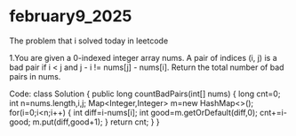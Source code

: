 # february9_2025
The problem that i solved today in leetcode

1.You are given a 0-indexed integer array nums. A pair of indices (i, j) is a bad pair if i < j and j - i != nums[j] - nums[i]. Return the total number of bad pairs in nums.

Code:
class Solution {
    public long countBadPairs(int[] nums) {
        long cnt=0;
        int n=nums.length,i,j;
        Map<Integer,Integer> m=new HashMap<>();
        for(i=0;i<n;i++)
        {
            int diff=i-nums[i];
            int good=m.getOrDefault(diff,0);
            cnt+=i-good;
            m.put(diff,good+1);
        }
        return cnt;
    }
}
